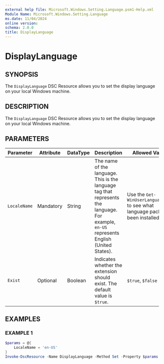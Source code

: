 ```yaml
---
external help file: Microsoft.Windows.Setting.Language.psm1-Help.xml
Module Name: Microsoft.Windows.Setting.Language
ms.date: 11/04/2024
online version:
schema: 2.0.0
title: DisplayLanguage
---
```


# DisplayLanguage

## SYNOPSIS

The `DisplayLanguage` DSC Resource allows you to set the display language on your local Windows machine.

## DESCRIPTION

The `DisplayLanguage` DSC Resource allows you to set the display language on your local Windows machine.

## PARAMETERS

| **Parameter** | **Attribute** | **DataType** | **Description**                                                                                                                           | **Allowed Values**                                                               |
| ------------- | ------------- | ------------ | ----------------------------------------------------------------------------------------------------------------------------------------- | -------------------------------------------------------------------------------- |
| `LocaleName`  | Mandatory     | String       | The name of the language. This is the language tag that represents the language. For example, `en-US` represents English (United States). | Use the `Get-WinUserLanguageList` to see what language pack have been installed. |
| `Exist`       | Optional      | Boolean      | Indicates whether the extension should exist. The default value is `$true`.                                                               | `$true`, `$false`                                                                |

## EXAMPLES

### EXAMPLE 1

```powershell
$params = @{
    LocaleName = 'en-US'
}
Invoke-DscResource -Name DisplayLanguage -Method Set -Property $params -ModuleName Microsoft.Windows.Setting.Language
```
